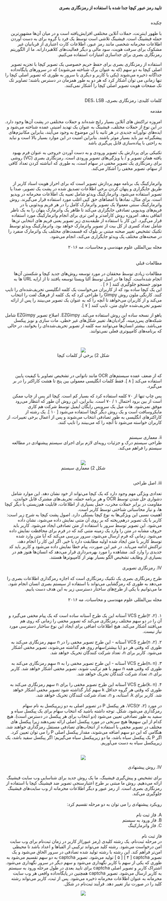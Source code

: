 
<div dir="rtl">
  
  
**تایید رمز عبور کپچا جدا شده با استفاده از رمزنگاری بصری**
  
  </div>
<br/>

<div dir="rtl">
  چكيده
</div>


<br/>
<div dir="rtl">
با ظهور اینترنت، حملات آنلاین مختلفی افزایش‌یافته است و در میان آن‌ها مشهورترین حمله فیشینگ است. فیشینگ تلاشی است توسط یک فرد یا گروه برای به دست آوردن اطلاعات محرمانه شخصی مانند رمز عبور، اطلاعات کارت اعتباری از قربانیان غیر مشکوک برای سرقت هویت، سود مالی و دیگر فعالیت‌های کلاهبردارانه. ما از الگوریتم رمزنگاری بصری برای جداسازی امتیازات استفاده می‌کنیم. 
  <br/>
  
  استفاده از رمزنگاری بصری برای حفظ حریم خصوصی یک تصویر کپچا با تجزیه تصویر اصلی کپچا به دو سهم (‏که به عنوان برگ شناخته می‌شوند)‏ که در سرورهای پایگاه‌داده جداگانه ذخیره می‌شوند (‏یکی با کاربر و دیگری با سرور به طوری که تصویر اصلی کپچا را تنها زمانی می توان آشکار کرد که هر دو به طور همزمان در دسترس باشند؛ تصاویر تک‌ تک صفحات هویت تصویر اصلی کپچا را آشکار نمی‌کنند. 
 </div>
 
</br>

<div dir="rtl">
  کلمات کلیدی: رمزنگاری بصری، DES، LSB 
  </div>
  <br/>
  
<div dir="rtl">
مقدمه 
  </div>
  <br/>
<div dir="rtl">
  امروزه تراکنش های آنلاین بسیار رایج شده‌اند و حملات مختلفی در پشت آن‌ها وجود دارد. در این نوع از حملات مختلف، فیشینگ به عنوان یک تهدید امنیتی عمده شناخته می‌شود و ایده‌های نوآورانه جدیدی در هر ثانیه با این موضوع به وجود می‌آیند، بنابراین مکانیزم‌های پیشگیرانه نیز باید بسیار موثر باشند. بنابراین امنیت در این موارد بسیار بالا است و نباید به راحتی با پیاده‌سازی قابل پی‌گیری باشد
 
 <br/>
 
 تکنیکی برای پردازش یک تصویر ورودی و به دست آوردن خروجی به عنوان فرم بهبود یافته همان تصویر و / یا ویژگی‌های تصویر ورودی است. رمزنگاری بصری (‏VC)‏ روشی برای رمزنگاری یک تصویر مخفی در سهام است، به طوری که انباشته کردن تعداد کافی از سهام، تصویر مخفی را آشکار می‌کند. 
  
  </div>
  
  <br/>
  <div dir="rtl">
  واترمارکینگ یک برنامه مهم پردازش تصویر است که برای احراز هویت اسناد کاربر از طریق جایگزاری و پنهان کردن برخی اطلاعات تصدیق شده در پشت یک تصویر، صدا یا تصویر استفاده می‌شود. واترمارکینگ ویدئو شامل تعبیه یک اطلاعات محرمانه در ویدیو است. برای مثال، نمادها یا امضاهای حق کپی اغلب مورد استفاده قرار می‌گیرند. روش واترمارکینگ سنتی معمولا یک تصویر واترمارک کامل را در هر فریم ویدئویی یا در فریم‌های ویدیویی تصادفی جایگزاری می‌کند تا ظاهر یک واترمارک پنهان را به یک ناظر اتفاقی بدهد. امروزه روش کارآمدتر و امن تری برای انجام واترمارکینگ مورد استفاده قرار می‌گیرد. این کار با استفاده از طبقه‌بندی زیر تصویر یعنی فریم های انتخابی تن‌ها شامل تعداد کسری از کل بیت از تصویر واترمارک خواهد بود. واترمارکینگ ويدئو توسط تکنیک تشخیص تغییر صحنه مبتنی بر بلوک که قسمت‌های مختلف یک واترمارک منفرد را در صحنه‌های مختلف یک ویدئو جایگزاری می‌کند، انجام می‌شود. 
  </div>
  
  <br/>
  
  <div dir="rtl">
  مجله بین‌المللی علوم مهندسی و محاسبات، مه ۲۰۱۶ 
  </div>
  <br/>
  <br/>
  
  <div dir="rtl">
  مطالعات قبلي 
  
  </div>
  
  <br/>
  
<div dir="rtl">
  مطالعات زیادی توسط محققان در مورد توسعه روش‌های جدید کپچا و شکستن آن‌ها انجام شده‌است. کپچا ها در اصل توسط آلتا ویستا توسعه یافتند تا از ارایه URL ها به موتور جستجو جلوگیری کنند [‏ ۶ ] ‏.
  <br/>
   این یک کپچا ساده بود که از کاربران می‌خواست یک کلمه انگلیسی تحریف‌شده‌ای را تایپ کنند. کارنگی ملون روش Gimpy را طراحی کرد که یک کلمه از فرهنگ لغت را انتخاب می‌کند و از کاربران می‌خواهد تا آنچه را که به عنوان یک تصویر می‌بینند را پس از ارائه تصویر تحریف‌شده حاوی متن، تایپ کنند [‏ ۷ ]‏.
  <br/>
  
   یاهو از نسخه ساده این روش استفاده می‌کند. EZGimpy. اصلاح تصویر EZGimpy شامل شبکه‌های پس‌زمینه، گرادیان‌ها، تغییر شکل‌های غیر خطی، مات سازی و نویز پیکسل می‌باشد. بیشتر انسان‌ها می‌توانند سه کلمه از تصویر تحریف‌شده‌ای را بخوانند، در حالی که برنامه‌های کامپیوتری فعلی نمی‌توانند. 
  </div>
  
  <br/>
 

<p align="center">
      <img src="pic/image001.jpg" />
     <br> شكل 2) برخي از كلمات كپچا<br/>
    </p>
 

<br/>
<br/>

<div dir="rtl">
  که از ضعف عمده سیستم‌های OCR مانند ناتوانی در تشخیص تصاویر با کیفیت پایین استفاده می‌کند [‏ ۸ ]‏. فقط کلمات انگلیسی معمولی بین پنج تا هشت کاراکتر را در بر می‌گیرد. 
  
  <br/>
  
  پس چاپ تنها از ۷۰ کلمه استفاده کرد که بسیار کم است. کپچا اثر پس از چاپ ممکن است از بین برود 
احتمال ۱ / ۷۰ است. بنابراین، این روش آن طور که انتظار می‌رود موفق نمی‌شود. 
هات میل یک سرویس رایگان ایمیل توسط شرکت هم‌ کاری مایکروسافت است و یک روش دیگر کپچا استفاده می‌شود [‏ ۱۰ ]‏. یک رشته از کاراکترهای انگلیسی به طور تصادفی انتخاب می‌شوند و پس از اعمال برخی تغییرات، از کاربران خواسته می‌شود تا آنچه را که می‌بینند را تایپ کنند. 
 
  </div>

<br/>

<div dir="rtl">
  ii. معماری سیستم
  <br/>
  طراحی سیستم درک و جزئیات رویه‌ای لازم برای اجرای سیستم پیشنهادی در مطالعه سیستم را فراهم می‌کند. 
  </div>
  
  <br/>
  
<p align="center">
      <img src="pic/image002.jpg" />
     <br> شكل 2) معماري سيستم<br/>
    </p>
 
 <br/>
 <div dir="rtl">
 iii. اصل طراحی 
</div>

<br/>
<div dir="rtl">
  تعدادی ویژگی مهم وجود دارد که یک کپچا می‌تواند از خود نشان دهد. این موارد شامل دشواری حل شدن توسط OCR و هر برنامه حمله، تحریف‌های مشترک قابل خواندن، مقاومت در برابر حملات مخرب، حمل بسیاری از اطلاعات، قابلیت هم‌زیستی با دیگر کپچا ها، و نیاز محاسباتی شناختی توسط کاربر است. 
  </div>
  
<div dir="rtl">
  اهمیت نسبی این ویژگی‌ها به نوع کپچا بستگی دارد. اصول پشت کپچا به شرح زیر است: 
کاربر با یک تصویر درهم‌ریخته که بر روی آن متنی نمایش داده می‌شود، نشان داده می‌شود. این تصویر توسط سرور با استفاده از متن تصادفی ایجاد می‌شود. کاربر باید حروف مشابه در متن را وارد یک زمینه متنی کند که در فرم برای محافظت نمایش داده می‌شود. 
زمانی که فرم ارسال می‌شود، سرور بررسی می‌کند که آیا متن وارد شده توسط کاربر با متن ایجاد شده اولیه مطابقت دارد یا خیر. اگر این کار را انجام دهد، تراکنش ادامه می‌یابد. در غیر این صورت، پیام خطا نمایش داده می‌شود و کاربر باید کد جدیدی را وارد کند. مشاهده را مورد بهره‌برداری قرار می‌دهد که انسان‌ها هنوز هم در بسیاری از وظایف تشخیص الگو بسیار بهتر از کامپیوترها هستند. 

  </div>
<br/>

<div dir="rtl">
  IV. رمزنگاری تصویری 
  </div>
  
  <br/>
  
  <div dir="rtl">
  طرح رمزنگاری بصری یک تکنیک رمزنگاری است که اجازه رمزگذاری اطلاعات بصری را می‌دهد به طوری که رمزگشایی می‌تواند با استفاده از سیستم بصری انسان انجام شود. ما می‌توانیم با یکی از طرح‌های ساختار دسترسی زیر به این هدف دست یابیم. 
  </div>
  
  <br/>
  
<div dir="rtl">
مجله بین‌المللی علوم مهندسی و محاسبات، مه ۲۰۱۶ 
<div/>
<br/>
  <br/>
<div dir="rtl">
  ۱. (‏۲، ۲)‏طرح VCS آستانه این یک طرح آستانه ساده است که یک پیام مخفی می‌گیرد و آن را در دو سهم مختلف رمزنگاری می‌کند که تصویر مخفی را زمانی که روی هم می‌افتند آشکار می‌کند. هیچ اطلاعات اضافی برای ایجاد این نوع ساختار دسترسی مورد نیاز نیست. 
  <div/>
  <br/>
  
  <div dir="rtl">
  ۲. (‏۲، n)‏طرح VCS آستانه - این طرح تصویر مخفی را در n سهم رمزنگاری می‌کند به طوری که وقتی هر دو (‏یا بیشتر)‏سهام روی هم گذاشته می‌شوند، تصویر مخفی آشکار می‌شود. کاربر برای n، تعداد شرکت کنندگان تحریک خواهد شد. 
  <div/>
  
  <br/>
  
  <div dir="rtl">
  ۳. (‏n، n)‏طرح VCS آستانه - این طرح تصویر مخفی را به n سهم رمزنگاری می‌کند به طوری که وقتی همه n سهم با هم ترکیب شوند، تصویر مخفی آشکار خواهد شد. کاربر برای n، تعداد شرکت کنندگان تحریک خواهد شد. 
  <div/>
  
  <br/>
  
  <div dir="rtl">
  ۴. (‏k، n)‏طرح VCS آستانه این طرح تصویر مخفی را برای n سهم رمزنگاری می‌کند به طوری که وقتی هر گروه حداقل k سهم کنار گذاشته شود تصویر مخفی آشکار خواهد شد. کاربر برای k، آستانه، و n، تعداد شرکت کنندگان تحریک خواهد شد. 
  <div/>
  
 <br>
 
 <div dir="rtl">
  در مورد (‏۲، ۲)‏VCS، هر پیکسل P در تصویر اصلی به دو زیرپیکسل به نام سهام رمزگذاری می‌شود. شکل. توجه داشته باشید که انتخاب سهام برای یک پیکسل سیاه و سفید به طور تصادفی تعیین می‌شود (‏دو انتخاب برای هر پیکسل در دسترس است)‏. هیچ کدام از این سهم‌ها هیچ سرنخی در مورد پیکسل اصلی ارائه نمی‌دهند زیرا پیکسل های مختلف در تصویر مخفی با استفاده از انتخاب‌های تصادفی مستقل رمزگذاری خواهند شد. هنگامی که این دو سهم اضافه می‌شوند، مقدار پیکسل اصلی P را می توان تعیین کرد. اگر P یک پیکسل سیاه باشد، ما دو زیرپیکسل سیاه می‌گیریم؛ اگر پیکسل سفید باشد، یک زیرپیکسل سیاه به دست می‌آوریم. 
  <div/>
  
  <br/>
  
  <p align="center">
      <img src="pic/image003.jpg" />
    </p>

<div dir="rtl">
  IV. روش پیشنهادی 
  </div>
  
  <br/>
  
  <div dir="rtl">
  برای تشخیص و پیش‌گیری فیشینگ، ما یک روش جدید برای شناسایی وب سایت فیشینگ ارائه می‌دهیم. روش ما مبتنی بر طرح اعتبارسنجی تصویر ضد فیشینگ کپچا با استفاده از رمزنگاری بصری است. از رمز عبور و دیگر اطلاعات محرمانه از وب سایت‌های فیشینگ جلوگیری می‌کند. 
  
  <br/>
<div dir="rtl">  
  <br/>
  رویکرد پیشنهادی را می توان به دو مرحله تقسیم کرد: 
</div>
 <div dir="rtl"> 
  
  <br/>
A. فاز ثبت نام
<br/>
B. فاز ورود به سیستم
<br/>
C. فاز واترمارکینگ 
  </div>
<br/>

<div dir="rtl">
  فاز ثبت نام
  
   <br/>
   <div/>
   <div dir="rtl">
  در مرحله ثبت‌نام، یک رشته کلیدی (‏رمز عبور)‏از کاربر در زمان ثبت‌نام برای وب سایت امن درخواست می‌شود. رشته کلید می‌تواند ترکیبی از الفباها و اعداد باشد تا محیطی امن‌تر فراهم کند. این رشته با رشته تولید شده تصادفی در سرور الحاق می‌شود و یک تصویر captcha [‏ ۴ ]‏ [‏ ۵ ]‏ تولید می‌شود. تصویر captcha به دو سهم تقسیم می‌شود به طوری که یکی از سهم با کاربر نگهداری می‌شود و سهم دیگر در سرور نگهداری می‌شود. اشتراک کاربر و تصویر اصلی captcha برای تایید بعدی در طول مرحله ورود به سیستم به کاربر ارسال می‌شود. تصویر captcha همچنین در پایگاه‌داده واقعی هر وب سایت محرمانه به عنوان اطلاعات محرمانه ذخیره می‌شود. پس از ثبت، کاربر می‌تواند رشته کلید را در صورت نیاز تغییر دهد. فرآیند ثبت‌نام در شکل. 
  
  <div/>
  
  
   <p align="center">
      <img src="pic/image004.jpg" />
    </p>

 
  
  
